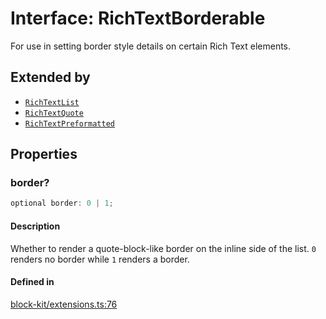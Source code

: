 # Interface: RichTextBorderable

For use in setting border style details on certain Rich Text elements.

## Extended by

- [`RichTextList`](Interface.RichTextList.md)
- [`RichTextQuote`](Interface.RichTextQuote.md)
- [`RichTextPreformatted`](Interface.RichTextPreformatted.md)

## Properties

### border?

```ts
optional border: 0 | 1;
```

#### Description

Whether to render a quote-block-like border on the inline side of the list. `0` renders no border
while `1` renders a border.

#### Defined in

[block-kit/extensions.ts:76](https://github.com/slackapi/node-slack-sdk/blob/main/packages/types/src/block-kit/extensions.ts#L76)
